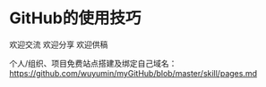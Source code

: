 # GitHub的使用技巧  
欢迎交流  欢迎分享 欢迎供稿  
  
个人/组织、项目免费站点搭建及绑定自己域名：https://github.com/wuyumin/myGitHub/blob/master/skill/pages.md  
